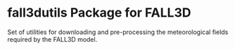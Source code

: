 # fall3dutils Package for FALL3D

Set of utilities for downloading and pre-processing 
the meteorological fields required by the FALL3D model.
